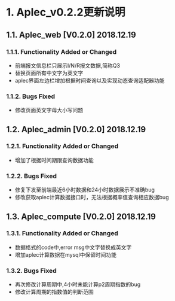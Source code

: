 # 1. Aplec_v0.2.2更新说明

## 1.1. Aplec_web [V0.2.0] 2018.12.19

### 1.1.1. Functionality Added or Changed

- 前端报文信息栏只展示I/N/R报文数据,简称Q3
- 替换页面所有中文字为英文字
- aplec界面左边栏增加根据时间查询以及实现动态查询适配器功能

### 1.1.2. Bugs Fixed

- 修改页面英文字母大小写问题  

## 1.2. Aplec_admin [V0.2.0] 2018.12.19

### 1.2.1. Functionality Added or Changed

- 增加了根据时间期限查询数据功能

### 1.2.2. Bugs Fixed

- 修复下发至前端最近6小时数据和24小时数据展示不准确bug
- 修改获取aplec计算数据接口时，无法根据概率值查询相应数据bug

## 1.3. Aplec_compute [V0.2.0] 2018.12.19

### 1.3.1. Functionality Added or Changed

- 数据格式的code中,error msg中文字替换成英文字
- 增加aplec计算数据在mysql中保留时间功能

### 1.3.2. Bugs Fixed

- 再次修改计算周期中,4小时未能计算p2周期指数的bug
- 修改计算周期的指数值的判断范围



